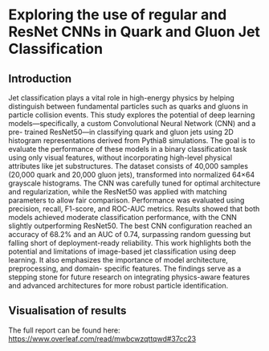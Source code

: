 # Exploring the use of regular and ResNet CNNs in Quark and Gluon Jet Classification

## Introduction
Jet classification plays a vital role in high-energy physics by helping distinguish between fundamental particles such as quarks and gluons in particle collision events. This study explores the potential of deep learning models—specifically, a custom Convolutional Neural Network (CNN) and a pre- trained ResNet50—in classifying quark and gluon jets using 2D histogram representations derived from Pythia8 simulations. The goal is to evaluate the performance of these models in a binary classification task using only visual features, without incorporating high-level physical attributes like jet substructures. The dataset consists of 40,000 samples (20,000 quark and 20,000 gluon jets), transformed into normalized 64×64 grayscale histograms. The CNN was carefully tuned for optimal architecture and regularization, while the ResNet50 was applied with matching parameters to allow fair comparison. Performance was evaluated using precision, recall, F1-score, and ROC-AUC metrics. Results showed that both models achieved moderate classification performance, with the CNN slightly outperforming ResNet50. The best CNN configuration reached an accuracy of 68.2% and an AUC of 0.74, surpassing random guessing but falling short of deployment-ready reliability. This work highlights both the potential and limitations of image-based jet classification using deep learning. It also emphasizes the importance of model architecture, preprocessing, and domain- specific features. The findings serve as a stepping stone for future research on integrating physics-aware features and advanced architectures for more robust particle identification.


## Visualisation of results

The full report can be found here: https://www.overleaf.com/read/mwbcwzqttqwd#37cc23

